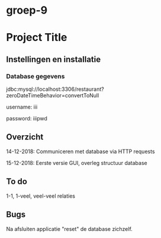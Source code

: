 # groep-9

# Project Title

## Instellingen en installatie

### Database gegevens
jdbc:mysql://localhost:3306/restaurant?zeroDateTimeBehavior=convertToNull

username: iii

password: iiipwd

## Overzicht

14-12-2018: Communiceren met database via HTTP requests 

15-12-2018: Eerste versie GUI, overleg structuur database

## To do

1-1, 1-veel, veel-veel relaties

## Bugs

Na afsluiten applicatie "reset" de database zichzelf. 